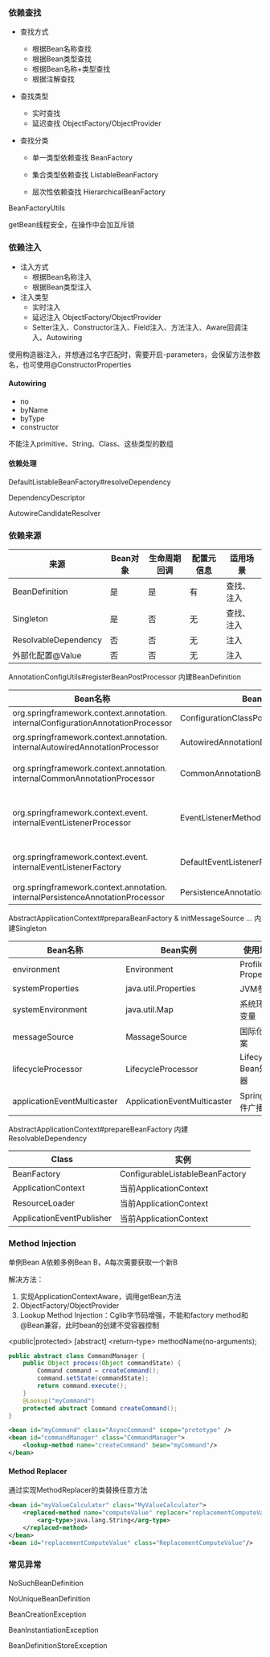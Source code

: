 ### 依赖查找

* 查找方式

    * 根据Bean名称查找
    * 根据Bean类型查找
    * 根据Bean名称+类型查找
    * 根据注解查找

* 查找类型

    * 实时查找
    * 延迟查找        ObjectFactory/ObjectProvider 

* 查找分类

    * 单一类型依赖查找          BeanFactory

    * 集合类型依赖查找  		ListableBeanFactory

    * 层次性依赖查找              HierarchicalBeanFactory     


BeanFactoryUtils

getBean线程安全，在操作中会加互斥锁

### 依赖注入

* 注入方式
    * 根据Bean名称注入
    * 根据Bean类型注入
* 注入类型
    * 实时注入
    * 延迟注入  ObjectFactory/ObjectProvider
    * Setter注入、Constructor注入、Field注入、方法注入、Aware回调注入、Autowiring

使用构造器注入，并想通过名字匹配时，需要开启-parameters，会保留方法参数名，也可使用@ConstructorProperties

#### Autowiring

* no
* byName
* byType
* constructor

不能注入primitive、String、Class、这些类型的数组

#### 依赖处理

DefaultListableBeanFactory#resolveDependency

DependencyDescriptor

AutowireCandidateResolver

### 依赖来源

| 来源                 | Bean对象 | 生命周期回调 | 配置元信息 | 适用场景   |
| -------------------- | -------- | ------------ | ---------- | ---------- |
| BeanDefinition       | 是       | 是           | 有         | 查找、注入 |
| Singleton            | 是       | 否           | 无         | 查找、注入 |
| ResolvableDependency | 否       | 否           | 无         | 注入       |
| 外部化配置@Value     | 否       | 否           | 无         | 注入       |

AnnotationConfigUtils#registerBeanPostProcessor   内建BeanDefinition

| Bean名称                                                     | Bean实例                               | 使用场景                                             |
| ------------------------------------------------------------ | -------------------------------------- | ---------------------------------------------------- |
| org.springframework.context.annotation.<br>internalConfigurationAnnotationProcessor | ConfigurationClassPostProcessor        | 处理Spring配置类                                     |
| org.springframework.context.annotation.<br>internalAutowiredAnnotationProcessor | AutowiredAnnotationBeanPostProcessor   | 处理@Autowired和@Value                               |
| org.springframework.context.annotation.<br>internalCommonAnnotationProcessor | CommonAnnotationBeanPostProcessor      | 处理JSR-250注解，如      @PreDestroy                 |
| org.springframework.context.event.<br>internalEventListenerProcessor | EventListenerMethodProcessor           | 处理标注 @EventListener 的 Spring 事件监听方法       |
| org.springframework.context.event.<br>internalEventListenerFactory | DefaultEventListenerFactory            | @EventListener 事件监听方法适配为ApplicationListener |
| org.springframework.context.annotation.<br>internalPersistenceAnnotationProcessor | PersistenceAnnotationBeanPostProcessor | JPA注解处理                                          |

AbstractApplicationContext#preparaBeanFactory & initMessageSource ...   内建Singleton

| Bean名称                    | Bean实例                    | 使用场景             |
| --------------------------- | --------------------------- | -------------------- |
| environment                 | Environment                 | Profile & Properties |
| systemProperties            | java.util.Properties        | JVM参数              |
| systemEnvironment           | java.util.Map               | 系统环境变量         |
| messageSource               | MassageSource               | 国际化文案           |
| lifecycleProcessor          | LifecycleProcessor          | Lifecycle Bean处理器 |
| applicationEventMulticaster | ApplicationEventMulticaster | Spring事件广播       |

AbstractApplicationContext#prepareBeanFactory   内建ResolvableDependency  

| Class                     | 实例                            |
| ------------------------- | ------------------------------- |
| BeanFactory               | ConfigurableListableBeanFactory |
| ApplicationContext        | 当前ApplicationContext          |
| ResourceLoader            | 当前ApplicationContext          |
| ApplicationEventPublisher | 当前ApplicationContext          |

### Method Injection

单例Bean A依赖多例Bean B，A每次需要获取一个新B

解决方法：

1. 实现ApplicationContextAware，调用getBean方法
2. ObjectFactory/ObjectProvider
3. Lookup Method Injection：Cglib字节码增强，不能和factory method和@Bean兼容，此时bean的创建不受容器控制

<public|protected>  [abstract]  \<return-type\>  methodName(no-arguments);

```java
public abstract class CommandManager {
    public Object process(Object commandState) {
        Command command = createCommand();
        command.setState(commandState);
        return command.execute();
    }
	@Lookup("myCommand")
    protected abstract Command createCommand();
}
```

```xml
<bean id="myCommand" class="AsyncCommand" scope="prototype" />
<bean id="commandManager" class="CommandManager">
    <lookup-method name="createCommand" bean="myCommand"/>
</bean>
```

#### Method Replacer

通过实现MethodReplacer的类替换任意方法

```xml
<bean id="myValueCalculator" class="MyValueCalculator">
    <replaced-method name="computeValue" replacer="replacementComputeValue">
        <arg-type>java.lang.String</arg-type>
    </replaced-method>
</bean>
<bean id="replacementComputeValue" class="ReplacementComputeValue"/>
```

### 常见异常

NoSuchBeanDefinition

NoUniqueBeanDefinition

BeanCreationException

BeanInstantiationException

BeanDefinitionStoreException





 

